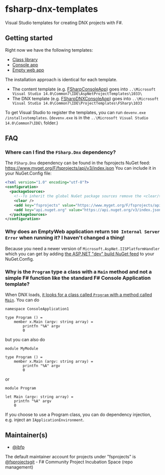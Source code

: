 # fsharp-dnx-templates
Visual Studio templates for creating DNX projects with F#.

## Getting started
Right now we have the following templates:
* [Class library](https://github.com/fsprojects/fsharp-dnx-templates/tree/template-pair-folders/src/ClassLibrary)
* [Console app](https://github.com/fsprojects/fsharp-dnx-templates/tree/template-pair-folders/src/ConsoleApp)
* [Empty web app](https://github.com/fsprojects/fsharp-dnx-templates/tree/template-pair-folders/src/EmptyWeb)

The installation approach is identical for each template.
* The content template (e.g. [FSharpConsoleApp](https://github.com/fsprojects/fsharp-dnx-templates/tree/template-pair-folders/src/ConsoleApp/FSharpConsoleApp)) goes into `..\Microsoft Visual Studio 14.0\Common7\IDE\AspNetProjectTemplates\1033\`
* The DNX template (e.g. [FSharpDNXConsoleApp](https://github.com/jbfp/fsharp-dnx-templates/tree/master/src/ConsoleApp/FSharpDNXConsoleApp)) goes into `..\Microsoft Visual Studio 14.0\Common7\IDE\ProjectTemplates\FSharp\1033`

To get Visual Studio to register the templates, you can run `devenv.exe /installvstemplates`. (`devenv.exe` is in the `..\Microsoft Visual Studio 14.0\Common7\IDE\` folder.)

## FAQ
### Where can I find the `FSharp.Dnx` dependency?
The `FSharp.Dnx` dependency can be found in the fsprojects NuGet feed: https://www.myget.org/F/fsprojects/api/v3/index.json
You can include it in your NuGet.Config file:
```xml
<?xml version="1.0" encoding="utf-8"?>
<configuration>
  <packageSources>
    <!--To inherit the global NuGet package sources remove the <clear/> line below -->
    <clear />
    <add key="fsprojects" value="https://www.myget.org/F/fsprojects/api/v3/index.json" />
    <add key="api.nuget.org" value="https://api.nuget.org/v3/index.json" />
  </packageSources>
</configuration>
```

### Why does an EmptyWeb application return `500 Internal Server Error` when running it? I haven't changed a thing!
Because you need a newer version of `Microsoft.AspNet.IISPlatformHandler` which you can get by adding [the ASP.NET "dev" build NuGet feed](https://www.myget.org/F/aspnetvnext/api/v3/index.json) to your NuGet.Config.

### Why is the `Program` type a class with a `Main` method and not a simple F# function like the standard F# Console Application template?
When DNX loads, [it looks for a class called `Program` with a method called `Main`](https://github.com/aspnet/dnx/blob/7ac7929aa575e17b3c271e4a7a0c164418de0395/src/Microsoft.Dnx.Runtime.Sources/Impl/EntryPointExecutor.cs#L70-L111).
You can do
```F#
namespace ConsoleApplication1

type Program () =
    member x.Main (argv: string array) =
        printfn "%A" argv
        0
```
but you can also do
```F#
module MyModule

type Program () =
    member x.Main (argv: string array) =
        printfn "%A" argv
        0
```
or
```F#
module Program

let Main (argv: string array) =
    printfn "%A" argv
    0
```
If you choose to use a Program class, you can do dependency injection, e.g. inject an `IApplicationEnvironment`.

## Maintainer(s)
* [@jbfp](https://github.com/jbfp)

The default maintainer account for projects under "fsprojects" is [@fsprojectsgit](https://github.com/fsprojectsgit) - F# Community Project Incubation Space (repo management)
